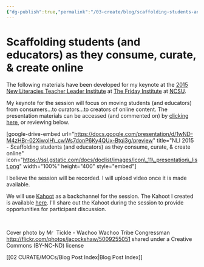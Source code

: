 ```yaml
---
{"dg-publish":true,"permalink":"/03-create/blog/scaffolding-students-and-educators-as-they-consume-curate-and-create-online/","title":"Scaffolding students (and educators) as they consume, curate, & create online","tags":["newlit"]}
---
```


# Scaffolding students (and educators) as they consume, curate, & create online

The following materials have been developed for my keynote at the [2015 New Literacies Teacher Leader Institute](http://nli2015.wikispaces.com/Home+Page) at [The Friday Institute](http://www.fi.ncsu.edu/) at [NCSU](https://www.ncsu.edu/).

My keynote for the session will focus on moving students (and educators) from consumers...to curators...to creators of online content. The presentation materials can be accessed (and commented on) by [clicking here](https://docs.google.com/presentation/d/1wND-M4zHBr-02XiwolH_cwWs7donP6Ky4QUx-Btqi3g/edit?usp=sharing), or reviewing below.

\[google-drive-embed url="https://docs.google.com/presentation/d/1wND-M4zHBr-02XiwolH\_cwWs7donP6Ky4QUx-Btqi3g/preview" title="NLI 2015 - Scaffolding students (and educators) as they consume, curate, & create online" icon="https://ssl.gstatic.com/docs/doclist/images/icon\_11\_presentation\_list.png" width="100%" height="400" style="embed"\]

I believe the session will be recorded. I will upload video once it is made available.

We will use [Kahoot](https://kahoot.it/) as a backchannel for the session. The Kahoot I created is available [here](https://play.kahoot.it/#/k/a059fc80-4f0d-495b-a408-c3dc193ace85). I'll share out the Kahoot during the session to provide opportunities for participant discussion.

 

Cover photo by Mr  Tickle - Wachoo Wachoo Tribe Congressman http://flickr.com/photos/jacockshaw/5009255051 shared under a Creative Commons (BY-NC-ND) license

[[02 CURATE/MOCs/Blog Post Index\|Blog Post Index]]